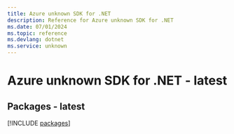 ```yaml
---
title: Azure unknown SDK for .NET
description: Reference for Azure unknown SDK for .NET
ms.date: 07/01/2024
ms.topic: reference
ms.devlang: dotnet
ms.service: unknown
---
```

# Azure unknown SDK for .NET - latest
## Packages - latest
[!INCLUDE [packages](unknown-index.md)]